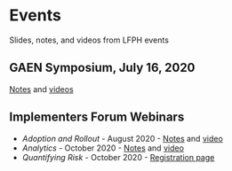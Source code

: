# Events
Slides, notes, and videos from LFPH events

## GAEN Symposium, July 16, 2020
[Notes](https://github.com/lfph/events/tree/master/2020-07-GAEN-Symposium) and [videos](https://www.youtube.com/playlist?list=PLLUsXRAaict7U00sMcwdLWwPPfRwpnMs5)

## Implementers Forum Webinars
* *Adoption and Rollout* - August 2020 - [Notes](https://github.com/lfph/events/blob/master/implementers-forum-webinars/2020-08-adoption-and-rollout.md) and [video](https://www.youtube.com/watch?v=o9BVeW4Lkxw)
* *Analytics* - October 2020 - [Notes](https://github.com/lfph/events/blob/master/implementers-forum-webinars/2020-10-analytics.md) and [video](https://youtu.be/TW2jYY8RiDo)
* *Quantifying Risk* - October 2020 - [Registration page](https://zoom.us/webinar/register/WN_7TQNHn8WQoiJwW1aQ-YAWQ)
